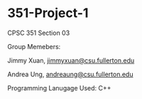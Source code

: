 # 351-Project-1
CPSC 351 Section 03

Group Memebers:

  Jimmy Xuan,   jimmyxuan@csu.fullerton.edu 
  
  Andrea Ung,   andreaung@csu.fullerton.edu


Programming Lanugage Used: C++
